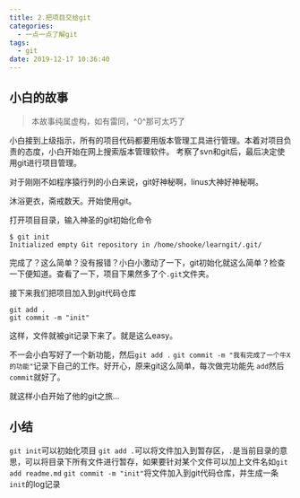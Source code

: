 ```yaml
---
title: 2.把项目交给git
categories:
  - 一点一点了解git
tags:
  - git
date: 2019-12-17 10:36:40
---
```

## 小白的故事

> 本故事纯属虚构，如有雷同，^0^那可太巧了

小白接到上级指示，所有的项目代码都要用版本管理工具进行管理。本着对项目负责的态度，小白开始在网上搜索版本管理软件。
考察了svn和git后，最后决定使用git进行项目管理。

对于刚刚不如程序猿行列的小白来说，git好神秘啊，linus大神好神秘啊。

沐浴更衣，斋戒数天。开始使用git。

打开项目目录，输入神圣的git初始化命令
```
$ git init
Initialized empty Git repository in /home/shooke/learngit/.git/
```
完成了？这么简单？没有报错？小白小激动了一下，git初始化就这么简单？检查一下便知道。查看了一下，项目下果然多了个`.git`文件夹。

接下来我们把项目加入到git代码仓库
```
git add .
git commit -m "init"
```
这样，文件就被git记录下来了。就是这么easy。

不一会小白写好了一个新功能，然后`git add .` `git commit -m "我有完成了一个牛X的功能"`记录下自己的工作。好开心，原来git这么简单，每次做完功能先 `add`然后`commit`就好了。

就这样小白开始了他的git之旅...


## 小结
`git init`可以初始化项目
`git add .`可以将文件加入到暂存区，`.`是当前目录的意思，可以将目录下所有文件进行暂存，如果要针对某个文件可以加上文件名如`git add readme.md`
`git commit -m "init"`将文件加入到git代码仓库，并生成一条`init`的log记录





